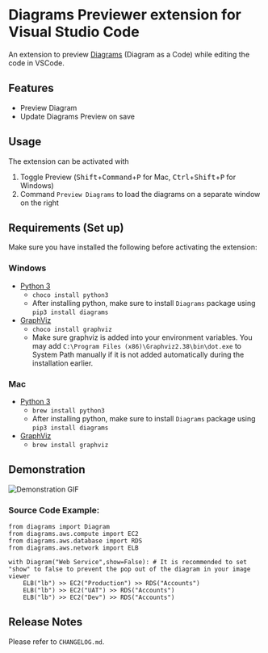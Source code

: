 # Diagrams Previewer extension for Visual Studio Code
An extension to preview [Diagrams](https://diagrams.mingrammer.com/) (Diagram as a Code) while editing the code in VSCode.

## Features
- Preview Diagram
- Update Diagrams Preview on save

## Usage
The extension can be activated with
1. Toggle Preview (<kbd>Shift</kbd>+<kbd>Command</kbd>+<kbd>P</kbd> for Mac, <kbd>Ctrl</kbd>+<kbd>Shift</kbd>+<kbd>P</kbd> for Windows)
2. Command `Preview Diagrams` to load the diagrams on a separate window on the right

## Requirements (Set up)
Make sure you have installed the following before activating the extension:

### Windows
- [Python 3](https://www.python.org/downloads/)
    - `choco install python3`
    - After installing python, make sure to install `Diagrams` package using `pip3 install diagrams`
- [GraphViz](https://www.graphviz.org/)
    - `choco install graphviz`
    - Make sure graphviz is added into your environment variables. You may add `C:\Program Files (x86)\Graphviz2.38\bin\dot.exe` to System Path manually if it is not added automatically during the installation earlier.
    
### Mac
- [Python 3](https://www.python.org/downloads/)
    - `brew install python3`
    - After installing python, make sure to install `Diagrams` package using `pip3 install diagrams`
- [GraphViz](https://www.graphviz.org/)
    - `brew install graphviz`

## Demonstration
![Demonstration GIF](./resources/preview.gif)

### Source Code Example:
```
from diagrams import Diagram
from diagrams.aws.compute import EC2
from diagrams.aws.database import RDS
from diagrams.aws.network import ELB

with Diagram("Web Service",show=False): # It is recommended to set "show" to false to prevent the pop out of the diagram in your image viewer
    ELB("lb") >> EC2("Production") >> RDS("Accounts")
    ELB("lb") >> EC2("UAT") >> RDS("Accounts")
    ELB("lb") >> EC2("Dev") >> RDS("Accounts")
```

## Release Notes
Please refer to `CHANGELOG.md`.